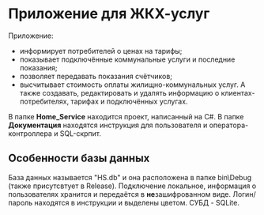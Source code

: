 # Приложение для ЖКХ-услуг

Приложение:
 - информирует потребителей о ценах на тарифы;
 - показывает подключённые коммунальные услуги и последние показания;
 - позволяет передавать показания счётчиков;
 - высчитывает стоимость оплаты жилищно-коммунальных услуг.
А также создавать, редактировать и удалять информацию о клиентах-потребителях, тарифах и подключённых услугах.

В папке **Home_Service** находится проект, написанный на C#.
В папке **Документация** находятся инструкция для пользователя и оператора-контроллера и SQL-скрпит.

## Особенности базы данных

База данных называется "HS.db" и она расположена в папке bin\Debug (также присутсвтует в Release).
Подключение локальное, информация о пользователях хранится и передаётся в **не**зашифрованном виде. Логин/пароль находятся в инструкции и выделены цветом.
СУБД - SQLite.